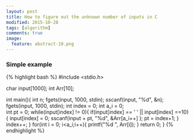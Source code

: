 ```yaml
---
layout: post
title: How to figure out the unknown number of inputs in C
modified: 2015-10-28
tags: [algorithm]
comments: true
image:
  feature: abstract-10.png
---
```


### Simple example

{% highlight bash %}
#include <stdio.h> 

char input[1000];
int Arr[10];

int main(){
    int n;
    fgets(input, 1000, stdin);
    sscanf(input, "%d", &n);
    fgets(input, 1000, stdin);
    int index = 0;
    int a_i = 0;    
    int pt = 0;
    while(input[index] != 0){
        if(input[index] == ' ' || input[index] ==10){
            input[index] = 0;
            sscanf(input + pt, "%d", &Arr[a_i++] );
            pt = index+1;
        } 
        index++;
    }
    for(int i = 0; i<a_i;i++){
        printf("%d ", Arr[i]);
    }
    return 0;
}
{% endhighlight %}
